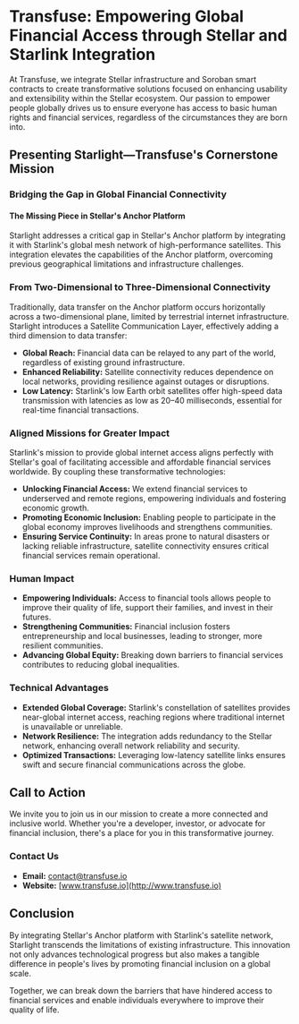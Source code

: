 # Transfuse: Empowering Global Financial Access through Stellar and Starlink Integration

At Transfuse, we integrate Stellar infrastructure and Soroban smart contracts to create transformative solutions focused on enhancing usability and extensibility within the Stellar ecosystem. Our passion to empower people globally drives us to ensure everyone has access to basic human rights and financial services, regardless of the circumstances they are born into.

## Presenting Starlight—Transfuse's Cornerstone Mission

### Bridging the Gap in Global Financial Connectivity

#### The Missing Piece in Stellar's Anchor Platform

Starlight addresses a critical gap in Stellar's Anchor platform by integrating it with Starlink's global mesh network of high-performance satellites. This integration elevates the capabilities of the Anchor platform, overcoming previous geographical limitations and infrastructure challenges.

### From Two-Dimensional to Three-Dimensional Connectivity

Traditionally, data transfer on the Anchor platform occurs horizontally across a two-dimensional plane, limited by terrestrial internet infrastructure. Starlight introduces a Satellite Communication Layer, effectively adding a third dimension to data transfer:

- **Global Reach:** Financial data can be relayed to any part of the world, regardless of existing ground infrastructure.
- **Enhanced Reliability:** Satellite connectivity reduces dependence on local networks, providing resilience against outages or disruptions.
- **Low Latency:** Starlink's low Earth orbit satellites offer high-speed data transmission with latencies as low as 20–40 milliseconds, essential for real-time financial transactions.

### Aligned Missions for Greater Impact

Starlink's mission to provide global internet access aligns perfectly with Stellar's goal of facilitating accessible and affordable financial services worldwide. By coupling these transformative technologies:

- **Unlocking Financial Access:** We extend financial services to underserved and remote regions, empowering individuals and fostering economic growth.
- **Promoting Economic Inclusion:** Enabling people to participate in the global economy improves livelihoods and strengthens communities.
- **Ensuring Service Continuity:** In areas prone to natural disasters or lacking reliable infrastructure, satellite connectivity ensures critical financial services remain operational.

### Human Impact

- **Empowering Individuals:** Access to financial tools allows people to improve their quality of life, support their families, and invest in their futures.
- **Strengthening Communities:** Financial inclusion fosters entrepreneurship and local businesses, leading to stronger, more resilient communities.
- **Advancing Global Equity:** Breaking down barriers to financial services contributes to reducing global inequalities.

### Technical Advantages

- **Extended Global Coverage:** Starlink's constellation of satellites provides near-global internet access, reaching regions where traditional internet is unavailable or unreliable.
- **Network Resilience:** The integration adds redundancy to the Stellar network, enhancing overall network reliability and security.
- **Optimized Transactions:** Leveraging low-latency satellite links ensures swift and secure financial communications across the globe.

## Call to Action

We invite you to join us in our mission to create a more connected and inclusive world. Whether you're a developer, investor, or advocate for financial inclusion, there's a place for you in this transformative journey.

### Contact Us

- **Email:** contact@transfuse.io
- **Website:** [www.transfuse.io](http://www.transfuse.io)

## Conclusion

By integrating Stellar's Anchor platform with Starlink's satellite network, Starlight transcends the limitations of existing infrastructure. This innovation not only advances technological progress but also makes a tangible difference in people's lives by promoting financial inclusion on a global scale.

Together, we can break down the barriers that have hindered access to financial services and enable individuals everywhere to improve their quality of life.
